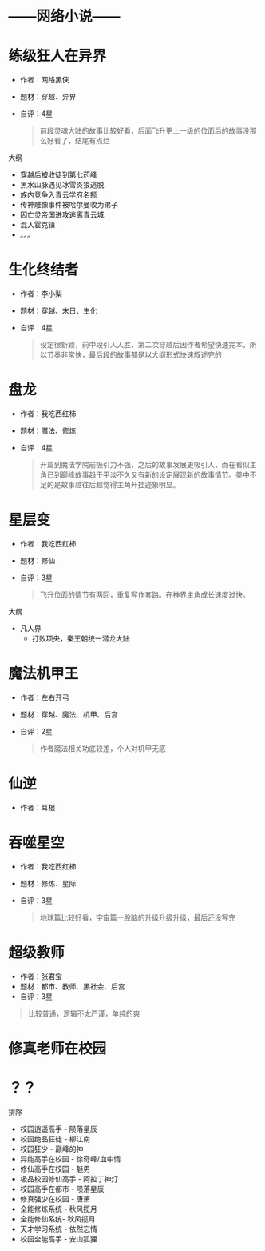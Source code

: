 # ——网络小说——

# 练级狂人在异界

- 作者：网络黑侠

- 题材：穿越、异界

- 自评：4星

  > 前段灵魂大陆的故事比较好看，后面飞升更上一级的位面后的故事没那么好看了，结尾有点烂

大纲

- 穿越后被收徒到第七药峰
- 黑水山脉遇见冰雪炎狼逃脱
- 族内竞争入青云学府名额
- 传神雕像事件被哈尔曼收为弟子
- 因亡灵帝国进攻逃离青云城
- 混入霍克镇
- 。。。

# 生化终结者

- 作者：李小梨

- 题材：穿越、末日、生化

- 自评：4星

  > 设定很新颖，前中段引人入胜，第二次穿越后因作者希望快速完本，所以节奏非常快，最后段的故事都是以大纲形式快速叙述完的

# 盘龙

- 作者：我吃西红柿

- 题材：魔法、修炼

- 自评：4星

  > 开篇到魔法学院前吸引力不强，之后的故事发展更吸引人，而在看似主角已到巅峰故事趋于平淡不久又有新的设定展现新的故事情节。美中不足的是故事越往后越觉得主角开挂迹象明显。

# 星层变

- 作者：我吃西红柿

- 题材：修仙

- 自评：3星

  > 飞升位面的情节有两回，重复写作套路。在神界主角成长速度过快。



大纲

- 凡人界
  - 打败项央，秦王朝统一潜龙大陆

# 魔法机甲王

- 作者：左右开弓

- 题材：穿越、魔法、机甲、后宫

- 自评：2星

  > 作者魔法相关功底较差，个人对机甲无感

# 仙逆

- 作者：耳根

# 吞噬星空

- 作者：我吃西红柿

- 题材：修炼、星际

- 自评：3星

  > 地球篇比较好看，宇宙篇一股脑的升级升级升级，最后还没写完

# 超级教师

- 作者：张君宝
- 题材：都市、教师、黑社会、后宫
- 自评：3星

> 比较普通，逻辑不太严谨，单纯的爽

# 修真老师在校园



# ？？

排除

- 校园逍遥高手 - 陨落星辰
- 校园绝品狂徒 - 柳江南
- 校园狂少 - 巅峰的神
- 异能高手在校园 - 徐奇峰/血中情
- 修仙高手在校园 - 魅男
- 极品校园修仙高手 - 阿拉丁神灯
- 校园高手在都市 - 陨落星辰
- 修真强少在校园 - 唐箫
- 全能修炼系统 - 秋风揽月
- 全能修仙系统- 秋风揽月
- 天才学习系统 - 依然忘情
- 校园全能高手 - 安山狐狸
